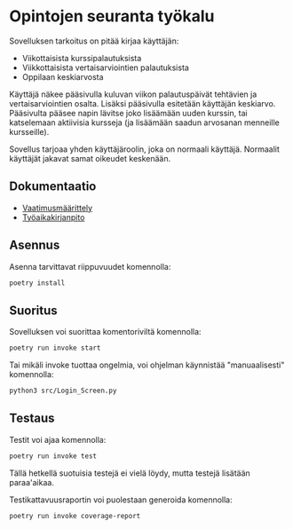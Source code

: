 # Opintojen seuranta työkalu
Sovelluksen tarkoitus on pitää kirjaa käyttäjän:
- Viikottaisista kurssipalautuksista
- Viikkottaisista vertaisarviointien palautuksista
- Oppilaan keskiarvosta

Käyttäjä näkee pääsivulla kuluvan viikon palautuspäivät tehtävien ja vertaisarviointien osalta.
Lisäksi pääsivulla esitetään käyttäjän keskiarvo.
Pääsivulta pääsee napin lävitse joko lisäämään uuden kurssin, tai katselemaan aktiivisia kursseja (ja lisäämään saadun arvosanan menneille kursseille).

Sovellus tarjoaa yhden käyttäjäroolin, joka on normaali käyttäjä. Normaalit käyttäjät jakavat samat oikeudet keskenään. 

## Dokumentaatio
- [Vaatimusmäärittely](https://github.com/kodtld/ot-harjoitustyo/blob/master/dokumentaatio/vaatimusm%C3%A4%C3%A4rittely.md)
- [Työaikakirjanpito](https://github.com/kodtld/ot-harjoitustyo/blob/master/dokumentaatio/ty%C3%B6aikakirjanpito.md)

## Asennus
Asenna tarvittavat riippuvuudet komennolla: 
```bash
poetry install
```
## Suoritus
Sovelluksen voi suorittaa komentoriviltä komennolla:
```bash
poetry run invoke start
```
Tai mikäli invoke tuottaa ongelmia, voi ohjelman käynnistää "manuaalisesti" komennolla:
```bash
python3 src/Login_Screen.py
```

## Testaus
Testit voi ajaa komennolla:
```bash
poetry run invoke test
```
Tällä hetkellä suotuisia testejä ei vielä löydy, mutta testejä lisätään paraa'aikaa.

Testikattavuusraportin voi puolestaan generoida komennolla:
```bash
poetry run invoke coverage-report
```

